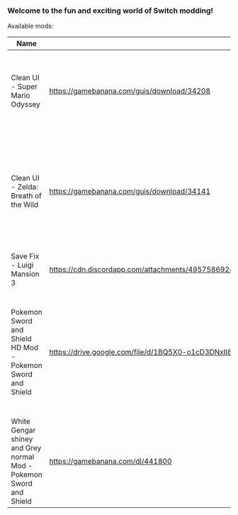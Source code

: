 ### Welcome to the fun and exciting world of Switch modding!

Available mods:

| Name        | Download                             | Homepage                   | Notes
|-------------|--------------------------------------|----------------------------|-------------------------
|Clean UI - Super Mario Odyssey | https://gamebanana.com/guis/download/34208 | https://gamebanana.com/guis/34208| Removes Coins, Moons, Life, and a few other UI elements from the game|
|Clean UI - Zelda: Breath of the Wild | https://gamebanana.com/guis/download/34141 | https://gamebanana.com/guis/34141 | Removes Hearts, Stamina, Arrow Reticle, ZL Targetting Arrow, and other UI elements from the game |
|Save Fix - Luigi Mansion 3 | https://cdn.discordapp.com/attachments/495758692495523854/655563296702857237/Luigis_Mansion_Save_Fix_Bypass.7z | https://cdn.discordapp.com/attachments/495758692495523854/655563296702857237/Luigis_Mansion_Save_Fix_Bypass.7z | Fixes softlocks while saving |
|Pokemon Sword and Shield HD Mod - Pokemon Sword and Shield | https://drive.google.com/file/d/1BQ5X0-o1cD3DNxIl8P5JIpbZInRq4zSy/view?usp=sharing | https://gamebanana.com/textures/5670 | Overhauls the horrible Texture work done by game freak and gives the game an art style which it was lacking |
|White Gengar shiney and Grey normal Mod - Pokemon Sword and Shield | https://gamebanana.com/dl/441800 | https://gamebanana.com/skins/173810| Changes Gengar's Color To white for the shiney and Grey for the normal |